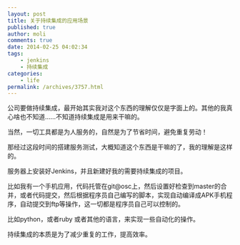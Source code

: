 ```yaml
---
layout: post
title: 关于持续集成的应用场景
published: true
author: moli
comments: true
date: 2014-02-25 04:02:34
tags:
    - jenkins
    - 持续集成
categories:
    - life
permalink: /archives/3757.html
---
```

公司要做持续集成，最开始其实我对这个东西的理解仅仅是字面上的。其他的我真心啥也不知道……不知道持续集成是用来干嘛的。

当然，一切工具都是为人服务的，自然是为了节省时间，避免重复劳动！

那经过这段时间的搭建服务测试，大概知道这个东西是干嘛的了，我的理解是这样的。

服务器上安装好Jenkins，并且新建好我的需要持续集成的项目。

比如我有一个手机应用，代码托管在git@osc上，然后设置好检查到master的合并，或者代码提交，然后根据程序员自己编写的脚本，实现自动编译成APK手机程序，自动提交到ftp等操作，这一切都是程序员自己可以控制的。

[][1]

比如python，或者ruby 或者其他的语言，来实现一些自动化的操作。

持续集成的本质是为了减少重复的工作，提高效率。

 [1]: http://img.huoxr.com/huoxr/2014/02/2014-02-254.29.58.png
